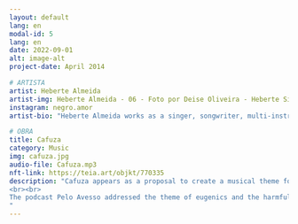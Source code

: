 ```yaml
---
layout: default
lang: en
modal-id: 5
lang: en
date: 2022-09-01
alt: image-alt
project-date: April 2014

# ARTISTA
artist: Heberte Almeida
artist-img: Heberte Almeida - 06 - Foto por Deise Oliveira - Heberte Silva Almeida.jpg
instagram: negro.amor
artist-bio: "Heberte Almeida works as a singer, songwriter, multi-instrumentalist and music educator. In 2020, he released the album Negro Amor, his first solo work. In the same period, he developed the research Poéticas do Morro through the LAB Cultural from BDMG Cultural. He is one of the authors of the original soundtrack of the film In the No coração do mundo (2019). He integrates the bands Pelos and Diplomattas and collaborates with several artists from the Belo Horizonte scene."

# OBRA
title: Cafuza
category: Music
img: cafuza.jpg
audio-file: Cafuza.mp3
nft-link: https://teia.art/objkt/770335
description: "Cafuza appears as a proposal to create a musical theme for the opening of the podcast Pelo Avesso. The instrumental composition develops a rhythm with musical elements that refer to indigenous and Afro-Brazilian sounds in a plot with guitars and electronic textures. The music carries a feeling of affirmation of a Brazilianness that is raised by the strength, beauty, resistance and charms of native peoples and black communities. A Brazil that disputes the present, re-reads the past and visualizes its future in the arms, minds and souls of black and indigenous people.
<br><br>
The podcast Pelo Avesso addressed the theme of eugenics and the harmful consequences of this racist theory in the structures, in the imagination and in the actions of the Brazilian state and society. Although the song is featured on the Pelo Avesso podcast, it was never released.
" 
---
```

